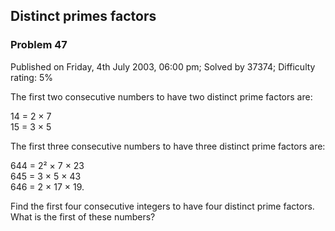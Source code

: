 Distinct primes factors
-----------------------

### Problem 47

Published on Friday, 4th July 2003, 06:00 pm; Solved by 37374;
Difficulty rating: 5%

The first two consecutive numbers to have two distinct prime factors
are:

14 = 2 × 7\
15 = 3 × 5

The first three consecutive numbers to have three distinct prime factors
are:

644 = 2² × 7 × 23\
645 = 3 × 5 × 43\
646 = 2 × 17 × 19.

Find the first four consecutive integers to have four distinct prime
factors. What is the first of these numbers?
